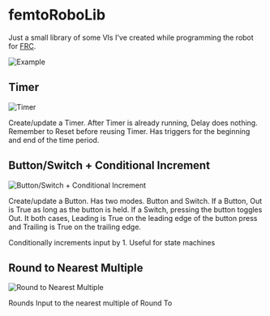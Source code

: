 femtoRoboLib
=========

Just a small library of some VIs I've created while programming the robot for [FRC](http://www.usfirst.org/roboticsprograms/frc).


![Example](https://raw.github.com/jcreigh/femtoRoboLib/master/docs/example.png)

## Timer
![Timer](https://raw.github.com/jcreigh/femtoRoboLib/master/docs/timer_example.gif)

Create/update a Timer. After Timer is already running, Delay does nothing. Remember to Reset before reusing Timer. Has triggers for the beginning and end of the time period.

## Button/Switch + Conditional Increment
![Button/Switch + Conditional Increment](https://raw.github.com/jcreigh/femtoRoboLib/master/docs/button_cond_inc_example.gif)

Create/update a Button. Has two modes. Button and Switch. If a Button, Out is True as long as the button is held. If a Switch, pressing the button toggles Out. It both cases, Leading is True on the leading edge of the button press and Trailing is True on the trailing edge.

Conditionally increments input by 1. Useful for state machines

## Round to Nearest Multiple
![Round to Nearest Multiple](https://raw.github.com/jcreigh/femtoRoboLib/master/docs/round_to_nearest_example.gif)

Rounds Input to the nearest multiple of Round To
